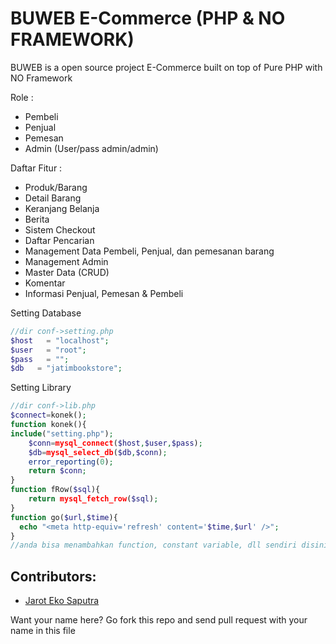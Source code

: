 # BUWEB E-Commerce (PHP & NO FRAMEWORK)

BUWEB is a open source project E-Commerce built on top of Pure PHP with NO Framework 

Role :

 * Pembeli
 * Penjual
 * Pemesan
 * Admin (User/pass admin/admin)

Daftar Fitur :
 
 * Produk/Barang
 * Detail Barang
 * Keranjang Belanja
 * Berita
 * Sistem Checkout
 * Daftar Pencarian
 * Management Data Pembeli, Penjual, dan pemesanan barang
 * Management Admin
 * Master Data (CRUD)
 * Komentar
 * Informasi Penjual, Pemesan & Pembeli
 
Setting Database

```php
//dir conf->setting.php
$host	= "localhost";
$user	= "root";
$pass	= "";
$db   = "jatimbookstore";
```

Setting Library

```php
//dir conf->lib.php
$connect=konek();
function konek(){
include("setting.php");
    $conn=mysql_connect($host,$user,$pass);
    $db=mysql_select_db($db,$conn);
    error_reporting(0);
    return $conn;
}
function fRow($sql){
    return mysql_fetch_row($sql);
}
function go($url,$time){
  echo "<meta http-equiv='refresh' content='$time,$url' />";
}
//anda bisa menambahkan function, constant variable, dll sendiri disini
```

## Contributors:

 * [Jarot Eko Saputra](http://id.linkedin.com/pub/jarot-eko-saputra/44/6a8/24b)

Want your name here? Go fork this repo and send pull request with your name in this file 
